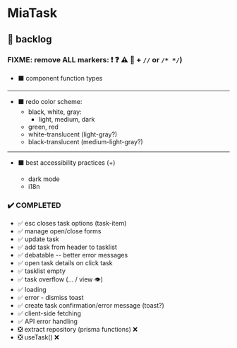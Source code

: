 # MiaTask

## 📃 backlog

### FIXME: remove ALL markers: ❗ ❓ ⚠️ 🐞 + `//` or `/* */`)

- ⬛ component function types

---

- ⬛ redo color scheme:
  - black, white, gray:
    - light, medium, dark
  - green, red
  - white-translucent (light-gray?)
  - black-translucent (medium-light-gray?)

---

- ⬛ best accessibility practices (+)

  - dark mode
  - i18n

### ✔️ COMPLETED

- ✅ esc closes task options (task-item)
- ✅ manage open/close forms
- ✅ update task
- ✅ add task from header to tasklist
- ✅ debatable -- better error messages
- ✅ open task details on click task
- ✅ tasklist empty
- ✅ task overflow (... / view 👁️)
- ✅ loading
- ✅ error - dismiss toast
- ✅ create task confirmation/error message (toast?)
- ✅ client-side fetching
- ✅ API error handling
- ❎ extract repository (prisma functions) ❌
- ❎ useTask() ❌

